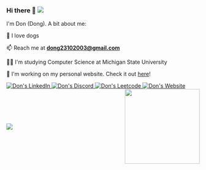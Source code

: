 ### Hi there 👋 ![](https://komarev.com/ghpvc/?username=truongdd03&style=flat)

I'm Don (Dong). A bit about me:

🐶 I love dogs

📫 Reach me at **dong23102003@gmail.com**

👨‍🎓 I'm studying Computer Science at Michigan State University

🌱 I'm working on my personal website. Check it out [here](https://truongdd03.github.io/gh)!

<a href="https://www.linkedin.com/in/dong-truong/">
  <img alt="Don's LinkedIn" src="https://img.shields.io/badge/LinkedIn-0077B5?style=for-the-badge&logo=linkedin&logoColor=white" />
</a>
<!-- <a href="https://www.instagram.com/truongdinh_dong/">
  <img alt="Don's Instagram" src="https://img.shields.io/badge/Instagram-E4405F?style=for-the-badge&logo=instagram&logoColor=white" />
</a> -->
<a href="https://discordapp.com/users/763404045150060605">
  <img alt="Don's Discord" src="https://img.shields.io/badge/Discord-5865F2?style=for-the-badge&logo=discord&logoColor=white" />
</a>
<a href="https://leetcode.com/tddong2323/">
  <img alt="Don's Leetcode" src="https://img.shields.io/badge/-LeetCode-FFA116?style=for-the-badge&logo=LeetCode&logoColor=black" />
</a>
<a href="https://truongdd03.github.io/">
  <img alt="Don's Website" src="https://img.shields.io/badge/website-000000?style=for-the-badge&logo=About.me&logoColor=white" />
</a>

<div style="display: flex; justify-content: space-between; align-items: center;">
  <img src="https://github-readme-stats.vercel.app/api?username=truongdd03&theme=vue-dark&hide_border=false&include_all_commits=false&count_private=false" /> 
  
  <img src="/shiba.gif" width="195" height="195" /> 
</div>

